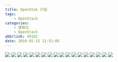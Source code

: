 ```yaml
---
title: OpenStak 介绍
tags: 
    - OpenStack
categories: 
    - 虚拟化
    - OpenStack
abbrlink: 49102
date: 2016-05-15 12:52:05
---
```


![](http://samzong.oss-cn-shenzhen.aliyuncs.com/2016%2F05%2FSlide01.jpg)
![](http://samzong.oss-cn-shenzhen.aliyuncs.com/2016%2F05%2FSlide02.jpg)
![](http://samzong.oss-cn-shenzhen.aliyuncs.com/2016%2F05%2FSlide03.jpg)
![](http://samzong.oss-cn-shenzhen.aliyuncs.com/2016%2F05%2FSlide04.jpg)
![](http://samzong.oss-cn-shenzhen.aliyuncs.com/2016%2F05%2FSlide05.jpg)
![](http://samzong.oss-cn-shenzhen.aliyuncs.com/2016%2F05%2FSlide07.jpg)
![](http://samzong.oss-cn-shenzhen.aliyuncs.com/2016%2F05%2FSlide08.jpg)
![](http://samzong.oss-cn-shenzhen.aliyuncs.com/2016%2F05%2FSlide09.jpg)
![](http://samzong.oss-cn-shenzhen.aliyuncs.com/2016%2F05%2FSlide10.jpg)
![](http://samzong.oss-cn-shenzhen.aliyuncs.com/2016%2F05%2FSlide11.jpg)
![](http://samzong.oss-cn-shenzhen.aliyuncs.com/2016%2F05%2FSlide12.jpg)
![](http://samzong.oss-cn-shenzhen.aliyuncs.com/2016%2F05%2FSlide13.jpg)
![](http://samzong.oss-cn-shenzhen.aliyuncs.com/2016%2F05%2FSlide14.jpg)
![](http://samzong.oss-cn-shenzhen.aliyuncs.com/2016%2F05%2FSlide15.jpg)
![](http://samzong.oss-cn-shenzhen.aliyuncs.com/2016%2F05%2FSlide16.jpg)
![](http://samzong.oss-cn-shenzhen.aliyuncs.com/2016%2F05%2FSlide17.jpg)
![](http://samzong.oss-cn-shenzhen.aliyuncs.com/2016%2F05%2FSlide18.jpg)
![](http://samzong.oss-cn-shenzhen.aliyuncs.com/2016%2F05%2FSlide19.jpg)
